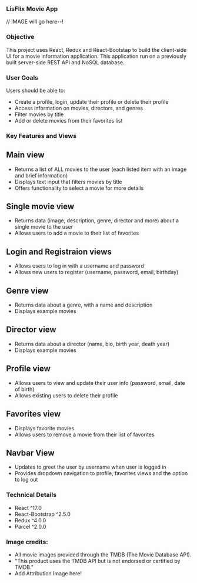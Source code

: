 ### LisFlix Movie App 

// IMAGE will go here--!

### Objective
This project uses React, Redux and React-Bootstap to build the client-side UI for a movie information application. This application run on a previously built server-side REST API and NoSQL database.

### User Goals
Users should be able to:
* Create a profile, login, update their profile or delete their profile
* Access information on movies, directors, and genres
* Filter movies by title
* Add or delete movies from their favorites list

### Key Features and Views

## Main view
* Returns a list of ALL movies to the user (each listed item with an image and brief information)
* Displays text input that filters movies by title
* Offers functionality to select a movie for more details

## Single movie view
* Returns data (image, description, genre, director and more) about a single movie to the user
* Allows users to add a movie to their list of favorites

## Login and Registraion views
* Allows users to log in with a username and password
* Allows new users to register (username, password, email, birthday)

## Genre view
* Returns data about a genre, with a name and description
* Displays example movies

## Director view
* Returns data about a director (name, bio, birth year, death year)
* Displays example movies

## Profile view
* Allows users to view and update their user info (password, email, date of birth)
* Allows existing users to delete their profile

## Favorites view
* Displays favorite movies
* Allows users to remove a movie from their list of favorites

## Navbar View
* Updates to greet the user by username when user is logged in
* Provides dropdown navigation to profile, favorites views and the option to log out

### Technical Details
* React ^17.0
* React-Bootstrap ^2.5.0
* Redux ^4.0.0
* Parcel ^2.0.0

### Image credits:
* All movie images provided through the TMDB (The Movie Database API). 
* "This product uses the TMDB API but is not endorsed or certified by TMDB."
* Add Attribution Image here!